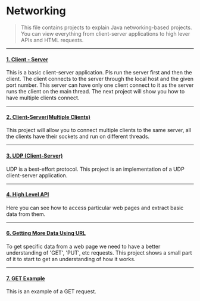# Networking

>This file contains projects to explain Java networking-based projects. You can view everything from client-server applications to high lever APIs and HTML requests.

---

#### [1. Client - Server](1.Client-Server)

This is a basic client-server application. Pls run the server first and then the client. The client connects to the server through the local host and the given port number.
This server can have only one client connect to it as the server runs the client on the main thread. The next project will show you how to have multiple clients connect.

---

#### [2. Client-Server(Multiple Clients)](2.Client-Server(Multiple-clients))

This project will allow you to connect multiple clients to the same server, all the clients have their sockets and run on different threads. 

---

#### [3. UDP (Client-Server)](3.UDP)

UDP is a best-effort protocol. This project is an implementation of a UDP client-server application.

---

#### [4. High Level API](4.High-Level-API/Pages/src)

Here you can see how to access particular web pages and extract basic data from them.

---

#### [6. Getting More Data Using URL](6.Getting-More-Data-Using-URL/src)

To get specific data from a web page we need to have a better understanding of 'GET', 'PUT', etc requests. This project shows a small part of it to start to get an understanding of how it works.

---

#### [7. GET Example](7.GET-Example/src)

This is an example of a GET request.
